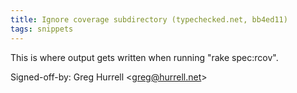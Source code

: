```yaml
---
title: Ignore coverage subdirectory (typechecked.net, bb4ed11)
tags: snippets
---
```


This is where output gets written when running "rake spec:rcov".

Signed-off-by: Greg Hurrell &lt;greg@hurrell.net&gt;
